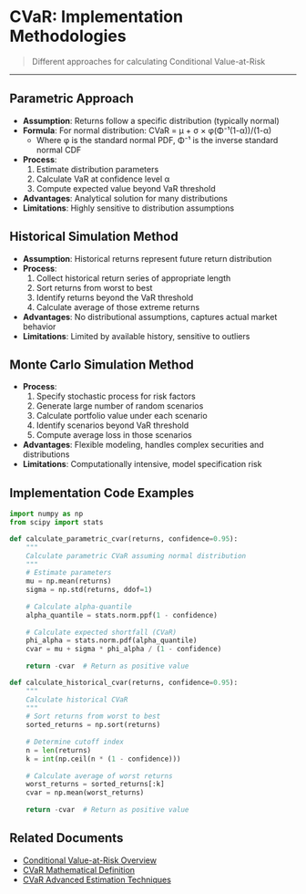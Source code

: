 # CVaR: Implementation Methodologies

> Different approaches for calculating Conditional Value-at-Risk

---

## Parametric Approach

* **Assumption**: Returns follow a specific distribution (typically normal)
* **Formula**: For normal distribution: CVaR = μ + σ × φ(Φ⁻¹(1-α))/(1-α)
  * Where φ is the standard normal PDF, Φ⁻¹ is the inverse standard normal CDF
* **Process**:
  1. Estimate distribution parameters
  2. Calculate VaR at confidence level α
  3. Compute expected value beyond VaR threshold
* **Advantages**: Analytical solution for many distributions
* **Limitations**: Highly sensitive to distribution assumptions

## Historical Simulation Method

* **Assumption**: Historical returns represent future return distribution
* **Process**:
  1. Collect historical return series of appropriate length
  2. Sort returns from worst to best
  3. Identify returns beyond the VaR threshold
  4. Calculate average of those extreme returns
* **Advantages**: No distributional assumptions, captures actual market behavior
* **Limitations**: Limited by available history, sensitive to outliers

## Monte Carlo Simulation Method

* **Process**:
  1. Specify stochastic process for risk factors
  2. Generate large number of random scenarios
  3. Calculate portfolio value under each scenario
  4. Identify scenarios beyond VaR threshold
  5. Compute average loss in those scenarios
* **Advantages**: Flexible modeling, handles complex securities and distributions
* **Limitations**: Computationally intensive, model specification risk

## Implementation Code Examples

```python
import numpy as np
from scipy import stats

def calculate_parametric_cvar(returns, confidence=0.95):
    """
    Calculate parametric CVaR assuming normal distribution
    """
    # Estimate parameters
    mu = np.mean(returns)
    sigma = np.std(returns, ddof=1)
    
    # Calculate alpha-quantile
    alpha_quantile = stats.norm.ppf(1 - confidence)
    
    # Calculate expected shortfall (CVaR)
    phi_alpha = stats.norm.pdf(alpha_quantile)
    cvar = mu + sigma * phi_alpha / (1 - confidence)
    
    return -cvar  # Return as positive value

def calculate_historical_cvar(returns, confidence=0.95):
    """
    Calculate historical CVaR
    """
    # Sort returns from worst to best
    sorted_returns = np.sort(returns)
    
    # Determine cutoff index
    n = len(returns)
    k = int(np.ceil(n * (1 - confidence)))
    
    # Calculate average of worst returns
    worst_returns = sorted_returns[:k]
    cvar = np.mean(worst_returns)
    
    return -cvar  # Return as positive value
```

## Related Documents

* [Conditional Value-at-Risk Overview](../conditional-value-at-risk.md)
* [CVaR Mathematical Definition](./cvar-mathematical-definition.md)
* [CVaR Advanced Estimation Techniques](./cvar-advanced-estimation.md)
